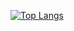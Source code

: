 <!-- [![GitHub stats](https://github-readme-stats.vercel.app/api?username=RuBisCo28&theme=vue-dark&show-icons=true&count_private=true)](https://github.com/anuraghazra/github-readme-stats)
-->
[![Top Langs](https://github-readme-stats.vercel.app/api/top-langs/?username=RuBisCO28&layout=compact&theme=vue-dark&show-icons=true&count_private=true&hide=css,html
)](https://github.com/anuraghazra/github-readme-stats)



<!--
**RuBisCO28/RuBisCO28** is a ✨ _special_ ✨ repository because its `README.md` (this file) appears on your GitHub profile.

Here are some ideas to get you started:

- 🔭 I’m currently working on ...
- 🌱 I’m currently learning ...
- 👯 I’m looking to collaborate on ...
- 🤔 I’m looking for help with ...
- 💬 Ask me about ...
- 📫 How to reach me: ...
- 😄 Pronouns: ...
- ⚡ Fun fact: ...
-->

